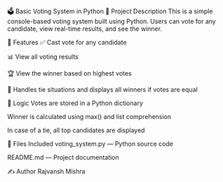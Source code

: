 🗳️ Basic Voting System in Python
📌 Project Description
This is a simple console-based voting system built using Python. Users can vote for any candidate, view real-time results, and see the winner.

🔧 Features
✅ Cast vote for any candidate

📊 View all voting results

🏆 View the winner based on highest votes

🤝 Handles tie situations and displays all winners if votes are equal

🧠 Logic
Votes are stored in a Python dictionary

Winner is calculated using max() and list comprehension

In case of a tie, all top candidates are displayed

📂 Files Included
voting_system.py — Python source code

README.md — Project documentation

✍️ Author
Rajvansh Mishra

